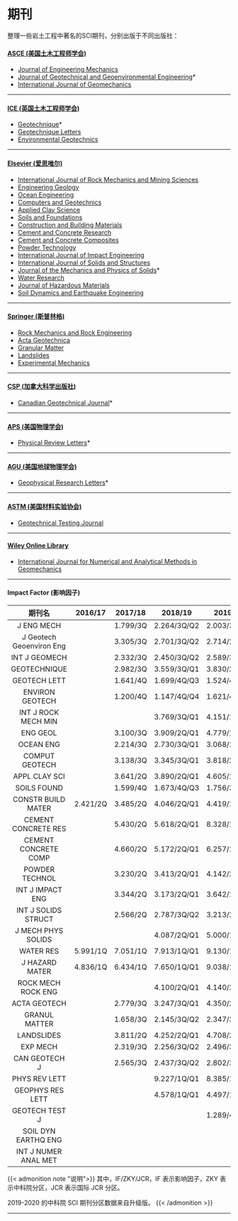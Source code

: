 # 期刊


整理一些岩土工程中著名的SCI期刊，分别出版于不同出版社：
#### [ASCE (美国土木工程师学会)](https://www.asce.org/)

- [Journal of Engineering Mechanics](https://ascelibrary.org/journal/jenmdt)
- [Journal of Geotechnical and Geoenvironmental Engineering](https://ascelibrary.org/journal/ijgnai)*
- [International Journal of Geomechanics](https://ascelibrary.org/journal/ijgnai)

---
#### [ICE (英国土木工程师学会)](https://www.ice.org.uk/)

- [Geotechnique](https://www.icevirtuallibrary.com/toc/jgeot/current)*
- [Geotechnique Letters](https://www.icevirtuallibrary.com/toc/jgele/current)
- [Environmental Geotechnics](https://www.icevirtuallibrary.com/toc/jenge/current)

---
#### [Elsevier (爱思唯尔)](https://www.elsevier.com/)

- [International Journal of Rock Mechanics and Mining Sciences](https://www.journals.elsevier.com/international-journal-of-rock-mechanics-and-mining-sciences)
- [Engineering Geology](https://www.journals.elsevier.com/engineering-geology/#tab-page-1)
- [Ocean Engineering](https://www.journals.elsevier.com/ocean-engineering)
- [Computers and Geotechnics](https://www.journals.elsevier.com/computers-and-geotechnics/)
- [Applied Clay Science](https://www.sciencedirect.com/journal/applied-clay-science)
- [Soils and Foundations](https://www.journals.elsevier.com/soils-and-foundations)
- [Construction and Building Materials](https://www.journals.elsevier.com/construction-and-building-materials/)
- [Cement and Concrete Research](https://www.journals.elsevier.com/cement-and-concrete-research/)
- [Cement and Concrete Composites](https://www.journals.elsevier.com/cement-and-concrete-composites/)
- [Powder Technology](https://www.journals.elsevier.com/powder-technology/)
- [International Journal of Impact Engineering](https://www.journals.elsevier.com/international-journal-of-impact-engineering)
- [International Journal of Solids and Structures](https://www.journals.elsevier.com/international-journal-of-solids-and-structures/)
- [Journal of the Mechanics and Physics of Solids](https://www.journals.elsevier.com/journal-of-the-mechanics-and-physics-of-solids)*
- [Water Research](https://www.journals.elsevier.com/water-research/)
- [Journal of Hazardous Materials](https://www.journals.elsevier.com/journal-of-hazardous-materials/)
- [Soil Dynamics and Earthquake Engineering](https://www.journals.elsevier.com/soil-dynamics-and-earthquake-engineering)

---
#### [Springer (斯普林格)](https://www.springer.com/)

- [Rock Mechanics and Rock Engineering](https://link.springer.com/journal/603/volumes-and-issues)
- [Acta Geotechnica](https://www.springer.com/journal/11440)
- [Granular Matter](https://www.springer.com/journal/10035)
- [Landslides](https://www.springer.com/journal/10346)
- [Experimental Mechanics](https://www.springer.com/journal/11340)

---
#### [CSP (加拿大科学出版社)](https://cdnsciencepub.com/)

- [Canadian Geotechnical Journal](https://cdnsciencepub.com/journal/cgj)*

---
#### [APS (美国物理学会)](https://www.aps.org/)

- [Physical Review Letters](https://journals.aps.org/prl/about)*

---
#### [AGU (美国地球物理学会)](https://agupubs.onlinelibrary.wiley.com/)

- [Geophysical Research Letters](https://agupubs.onlinelibrary.wiley.com/journal/19448007)*
---
#### [ASTM (美国材料实验协会)](https://compass.astm.org/CUSTOMERS/index.html)

- [Geotechnical Testing Journal](https://compass.astm.org/journals/gtj/)
---
#### [Wiley Online Library](https://onlinelibrary.wiley.com/)

- [International Journal for Numerical and Analytical Methods in Geomechanics](https://onlinelibrary.wiley.com/journal/10969853)

---
#### Impact Factor (影响因子)
| 期刊名 | 2016/17 | 2017/18 | 2018/19 | 2019/20 | 2020/21 |
|:----: |:----:|:----:|:----:|:----:|:----:|
| J ENG MECH                      |  | 1.799/3Q | 2.264/3Q/Q2 | 2.003/3Q/Q2 | |
| J Geotech Geoenviron Eng        |  | 3.305/3Q | 2.701/3Q/Q2 | 2.714/2Q/Q2 | |
| INT J GEOMECH                   |  | 2.332/3Q | 2.450/3Q/Q2 | 2.589/3Q/Q2 | |
| GEOTECHNIQUE                    |  | 2.982/3Q | 3.559/3Q/Q1 | 3.830/2Q/Q1 | |
| GEOTECH LETT                    |  | 1.641/4Q | 1.699/4Q/Q3 | 1.524/4Q/Q4 | |
| ENVIRON GEOTECH                 |  | 1.200/4Q | 1.147/4Q/Q4 | 1.621/4Q/Q4 | |
| INT J ROCK MECH MIN             |  |          | 3.769/3Q/Q1 | 4.151/1Q/Q1 | |
| ENG GEOL                        |  | 3.100/3Q | 3.909/2Q/Q1 | 4.779/1Q/Q1 | |
| OCEAN ENG                       |  | 2.214/3Q | 2.730/3Q/Q1 | 3.068/1Q/Q1 | |
| COMPUT GEOTECH                  |  | 3.138/3Q | 3.345/3Q/Q1 | 3.818/2Q/Q1 | |
| APPL CLAY SCI                   |  | 3.641/2Q | 3.890/2Q/Q1 | 4.605/1Q/Q2 | |
| SOILS FOUND                     |  | 1.599/4Q | 1.673/4Q/Q3 | 1.756/3Q/Q3 | |
| CONSTR BUILD MATER      | 2.421/2Q | 3.485/2Q | 4.046/2Q/Q1 | 4.419/1Q/Q1 | |
| CEMENT CONCRETE RES             |  | 5.430/2Q | 5.618/2Q/Q1 | 8.328/1Q/Q1 | |
| CEMENT CONCRETE COMP            |  | 4.660/2Q | 5.172/2Q/Q1 | 6.257/1Q/Q1 | |
| POWDER TECHNOL                  |  | 3.230/2Q | 3.413/2Q/Q1 | 4.142/2Q/Q1 | |
| INT J IMPACT ENG                |  | 3.344/2Q | 3.173/2Q/Q1 | 3.642/1Q/Q1 | |
| INT J SOLIDS STRUCT             |  | 2.566/2Q | 2.787/3Q/Q2 | 3.213/2Q/Q1 | |
| J MECH PHYS SOLIDS              |  |          | 4.087/2Q/Q1 | 5.000/1Q/Q1 | |
| WATER RES               | 5.991/1Q | 7.051/1Q | 7.913/1Q/Q1 | 9.130/1Q/Q1 | |
| J HAZARD MATER          | 4.836/1Q | 6.434/1Q | 7.650/1Q/Q1 | 9.038/1Q/Q1 | |
| ROCK MECH ROCK ENG              |  |          | 4.100/2Q/Q1 | 4.140/2Q/Q1 | |
| ACTA GEOTECH                    |  | 2.779/3Q | 3.247/3Q/Q1 | 4.350/2Q/Q1 | |
| GRANUL MATTER                   |  | 1.658/3Q | 2.145/3Q/Q2 | 2.347/3Q/Q2 | |
| LANDSLIDES                      |  | 3.811/2Q | 4.252/2Q/Q1 | 4.708/2Q/Q1 | |
| EXP MECH                        |  | 2.319/3Q | 2.256/3Q/Q2 | 2.496/3Q/Q2 | |
| CAN GEOTECH J                   |  | 2.565/3Q | 2.437/3Q/Q2 | 2.802/3Q/Q2 | |
| PHYS REV LETT                   |  |          | 9.227/1Q/Q1 | 8.385/1Q/Q1 | |
| GEOPHYS RES LETT                |  |          | 4.578/1Q/Q1 | 4.497/1Q/Q1 | |
| GEOTECH TEST J                  |  |          |             | 1.289/4Q/Q4 | |
| SOIL DYN EARTHQ ENG             |  |          |             |             | |
| INT J NUMER ANAL MET            |  |          |             |             | |

{{< admonition note "说明">}}
其中，IF/ZKY/JCR，IF 表示影响因子，ZKY 表示中科院分区，JCR 表示国际 JCR 分区。

2019-2020 的中科院 SCI 期刊分区数据来自升级版。
{{< /admonition >}}

---

